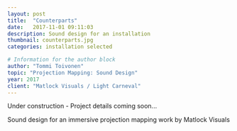 ```yaml
---
layout: post
title:  "Counterparts"
date:   2017-11-01 09:11:03
description: Sound design for an installation
thumbnail: counterparts.jpg
categories: installation selected

# Information for the author block
author: "Tommi Toivonen"
topic: "Projection Mapping: Sound Design"
year: 2017
client: "Matlock Visuals / Light Carneval"
---
```

Under construction - Project details coming soon...

Sound design for an immersive projection mapping work by Matlock Visuals
